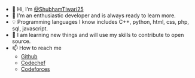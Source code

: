 - 👋 Hi, I’m [@ShubhamTiwari25](https://github.com/ShubhamTiwari25)
- 👀 I'm an enthusiastic developer and is always ready to learn more.
- :bulb: Programming languages I know includes C++, python, html, css, php, sql, javascript.
- 🌱 I am learning new things and will use my skills to contribute to open source.
- 📫 How to reach me
  * [Github](https://github.com/ShubhamTiwari25)
  * [Codechef](https://www.codechef.com/users/blaze2004)
  * [Codeforces](https://codeforces.com/profile/blaze2004)

<!---
ShubhamTiwari25/ShubhamTiwari25 is a ✨ special ✨ repository because its `README.md` (this file) appears on your GitHub profile.
You can click the Preview link to take a look at your changes.
--->
